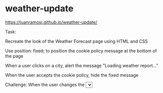 # weather-update

https://juanramosj.github.io/weather-update/

Task:

Recreate the look of the Weather Forecast page using HTML and CSS

Use position: fixed; to position the cookie policy message at the bottom of the page

When a user clicks on a city, alert the message "Loading weather report..."

When the user accepts the cookie policy, hide the fixed message

Challenge: When the user changes the <select> convert the temperatures from Celsius to Fahrenheit
